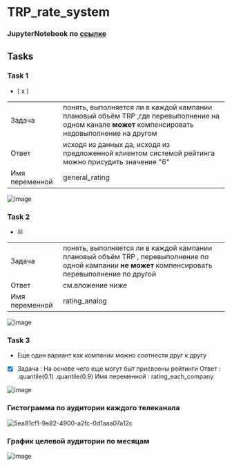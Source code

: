 # TRP_rate_system

### JupyterNotebook по [ссылке](https://github.com/Nick2201/TRP_rate_system/blob/main/TRP_rate_system/src/data_show.ipynb)

## Tasks

### Task 1
- [ x ]
 
|        |                                                                                                                                                   |
| ------ | ------------------------------------------------------------------------------------------------------------------------------------------------- |
| Задача | понять, выполняется ли в каждой кампании плановый объём TRP ,где перевыполнение на одном канале **может** компенсировать недовыполнение на другом |
|Ответ           | исходя из данных да, исходя из предложенной клиентом системой рейтинга можно присудить значение "6" |
|  Имя переменной  |general_rating|
![image](https://github.com/Nick2201/TRP_rate_system/assets/71185932/1d4cf376-e2f7-4037-88f8-377327d621cc)

### Task 2 
- [x]

|                  |      |      
| -------------- | ------ |
|Задача          | понять, выполняется ли в каждой кампании плановый объём TRP , перевыполнение по одной кампании **не может** компенсировать перевыполнение по другой |
 |     Ответ           | см.вложение ниже |
  |    Имя переменной  | rating_analog | 


  
![image](https://github.com/Nick2201/TRP_rate_system/assets/71185932/c4919996-a43d-409d-800c-af0e3785adda)

### Task 3  
-  Еще один вариант как компании можно соотнести друг к другу
- [x] Задача          : На основе чего еще могут быт присвоены рейтинги
      Ответ           : .quantile(0.1) .quantile(0.9)
      Имя переменной  : rating_each_company
         
![image](https://github.com/Nick2201/TRP_rate_system/assets/71185932/bd8a981a-bd87-42b9-b7f5-4e6d90b39008)

### Гистограмма по аудитории каждого телеканала
![5ea81cf1-9e82-4900-a2fc-0d1aaa07a12c](https://github.com/Nick2201/TRP_rate_system/assets/71185932/45fe6149-075f-4c5c-8984-be85b07369bb)

### График целевой аудитории по месяцам

![image](https://github.com/Nick2201/TRP_rate_system/assets/71185932/62590536-09fd-405a-9b5f-e6dbc5907337)


